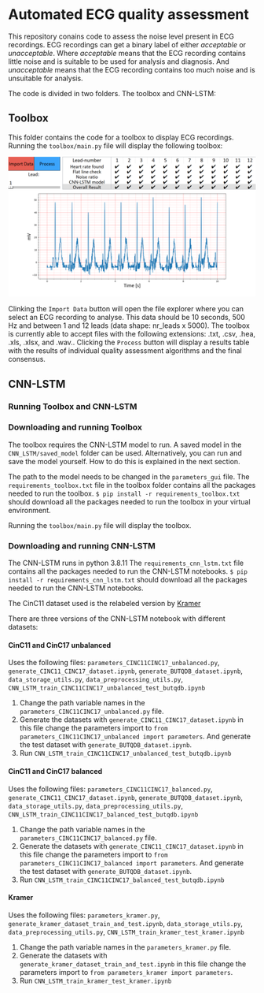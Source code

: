 # Automated ECG quality assessment

This repository conains code to assess the noise level present in ECG recordings. ECG recordings can get a binary label of either *acceptable* or *unacceptable*. Where *acceptable* means that the ECG recording contains little noise and is suitable to be used for analysis and diagnosis. And *unacceptable* means that the ECG recording contains too much noise and is unsuitable for analysis. 

The code is divided in two folders. The toolbox and CNN-LSTM:

## Toolbox 
This folder contains the code for a toolbox to display ECG recordings. Running the `toolbox/main.py` file will display the following toolbox:

![screenshot of toolbox](https://github.com/Kirina/Automated_ecg_assessment/blob/c9e659bf2a45ab2bf8e3cf973a6608e38baa158e/Toolbox_12_lead_example.png)

Clinking the `Import Data` button will open the file explorer where you can select an ECG recording to analyse. This data should be 10 seconds, 500 Hz and between 1 and 12 leads (data shape: nr_leads x 5000). The toolbox is currently able to accept files with the following extensions: .txt, .csv, .hea, .xls, .xlsx, and .wav.. Clicking the `Process` button will display a results table with the results of individual quality assessment algorithms and the final consensus.  

## CNN-LSTM

### Running Toolbox and CNN-LSTM

### Downloading and running Toolbox
The toolbox requires the CNN-LSTM model to run. A saved model in the `CNN_LSTM/saved_model` folder can be used. Alternatively, you can run and save the model yourself. How to do this is explained in the next section. 

The path to the model needs to be changed in the `parameters_gui` file. 
The `requirements_toolbox.txt` file in the toolbox folder contains all the packages needed to run the toolbox. 
`$ pip install -r requirements_toolbox.txt` should download all the packages needed to run the toolbox in your virtual environment.

Running the `toolbox/main.py` file will display the toolbox. 

### Downloading and running CNN-LSTM
The CNN-LSTM runs in python 3.8.11
The `requirements_cnn_lstm.txt` file contains all the packages needed to run the CNN-LSTM notebooks. 
`$ pip install -r requirements_cnn_lstm.txt` should download all the packages needed to run the CNN-LSTM notebooks. 

The CinC11 dataset used is the relabeled version by [Kramer](https://github.com/LinusKra/ECGAssess)

There are three versions of the CNN-LSTM notebook with different datasets:
#### CinC11 and CinC17 unbalanced
Uses the following files: `parameters_CINC11CINC17_unbalanced.py`, `generate_CINC11_CINC17_dataset.ipynb`, `generate_BUTQDB_dataset.ipynb`, `data_storage_utils.py`, `data_preprocessing_utils.py`, `CNN_LSTM_train_CINC11CINC17_unbalanced_test_butqdb.ipynb`

1. Change the path variable names in the `parameters_CINC11CINC17_unbalanced.py` file. 
2. Generate the datasets with `generate_CINC11_CINC17_dataset.ipynb` in this file change the parameters import to `from parameters_CINC11CINC17_unbalanced import parameters`. And generate the test dataset with `generate_BUTQDB_dataset.ipynb`.
3. Run `CNN_LSTM_train_CINC11CINC17_unbalanced_test_butqdb.ipynb`

#### CinC11 and CinC17 balanced
Uses the following files: `parameters_CINC11CINC17_balanced.py`, `generate_CINC11_CINC17_dataset.ipynb`, `generate_BUTQDB_dataset.ipynb`, `data_storage_utils.py`, `data_preprocessing_utils.py`, `CNN_LSTM_train_CINC11CINC17_balanced_test_butqdb.ipynb`

1. Change the path variable names in the `parameters_CINC11CINC17_balanced.py` file. 
2. Generate the datasets with `generate_CINC11_CINC17_dataset.ipynb` in this file change the parameters import to `from parameters_CINC11CINC17_balanced import parameters`. And generate the test dataset with `generate_BUTQDB_dataset.ipynb`.
3. Run `CNN_LSTM_train_CINC11CINC17_balanced_test_butqdb.ipynb`

#### Kramer
Uses the following files: `parameters_kramer.py`, `generate_kramer_dataset_train_and_test.ipynb`, `data_storage_utils.py`, `data_preprocessing_utils.py`, `CNN_LSTM_train_kramer_test_kramer.ipynb`
 
 1. Change the path variable names in the `parameters_kramer.py` file. 
2. Generate the datasets with `generate_kramer_dataset_train_and_test.ipynb` in this file change the parameters import to `from parameters_kramer import parameters`.
3. Run `CNN_LSTM_train_kramer_test_kramer.ipynb`
